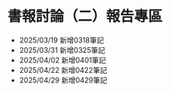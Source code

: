 # 書報討論（二）報告專區
* 2025/03/19 新增0318筆記
* 2025/03/31 新增0325筆記
* 2025/04/02 新增0401筆記
* 2025/04/22 新增0422筆記
* 2025/04/29 新增0429筆記